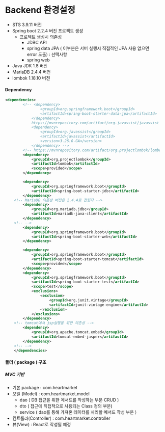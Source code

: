 # Backend 환경설정

- STS 3.9.11 버전
- Spring boot 2.2.4 버전 프로젝트 생성
  - 프로젝트 생성시 의존성 
    - JDBC API
    - spring data JPA 
      ( 이부분은 서버 실행시 직접적인 JPA 사용 없으면 error 도출) : 선택사항
    - spring web
- Java JDK 1.8 버전
- MariaDB 2.4.4 버전
- lombok 1.18.10 버전



#### Dependency

```xml
<dependencies>
		<!-- <dependency> 
				<groupId>org.springframework.boot</groupId>
      			<artifactId>spring-boot-starter-data-jpa</artifactId> 
			</dependency> 
    		https://mvnrepository.com/artifact/org.javassist/javassist 
			<dependency>
 				<groupId>org.javassist</groupId>
 				<artifactId>javassist</artifactId> 
				<version>3.26.0-GA</version> 
			</dependency> -->
		<!-- https://mvnrepository.com/artifact/org.projectlombok/lombok -->
		<dependency>
			<groupId>org.projectlombok</groupId>
			<artifactId>lombok</artifactId>
			<scope>provided</scope>
		</dependency>

		<dependency>
			<groupId>org.springframework.boot</groupId>
			<artifactId>spring-boot-starter-jdbc</artifactId>
		</dependency>
    <!-- MariaDB 의존성 버전은 2.4.4로 잡힌다 -->
		<dependency>
			<groupId>org.mariadb.jdbc</groupId>
			<artifactId>mariadb-java-client</artifactId>
		</dependency>
    <!-- -->
		<dependency>
			<groupId>org.springframework.boot</groupId>
			<artifactId>spring-boot-starter-web</artifactId>
		</dependency>

		<dependency>
			<groupId>org.springframework.boot</groupId>
			<artifactId>spring-boot-starter-tomcat</artifactId>
			<scope>provided</scope>
		</dependency>
		<dependency>
			<groupId>org.springframework.boot</groupId>
			<artifactId>spring-boot-starter-test</artifactId>
			<scope>test</scope>
			<exclusions>
				<exclusion>
					<groupId>org.junit.vintage</groupId>
					<artifactId>junit-vintage-engine</artifactId>
				</exclusion>
			</exclusions>
		</dependency>
    <!-- tomcat에서 jsp실행을 위한 의존성 -->
		<dependency>
			<groupId>org.apache.tomcat.embed</groupId>
			<artifactId>tomcat-embed-jasper</artifactId>
		</dependency>
    <!-- -->
	</dependencies>
```



#### 폴더 ( package ) 구조

##### MVC 기반

- 기본 package : com.heartmarket
- 모델 (Model)  : com.heartmarket.model
  - dao ( DB 접근을 위한 메서드를 작성하는 부분 CRUD )
  - dto ( 접근에 직접적으로 사용되는 Class 정의 부분)
  - service ( dao를 통해 가져온 데이터를 처리할 메서드 작성 부분 )
- 컨트롤러(Controller) : com.heartmarket.controller
- 뷰(View) : React로 작성될 예정